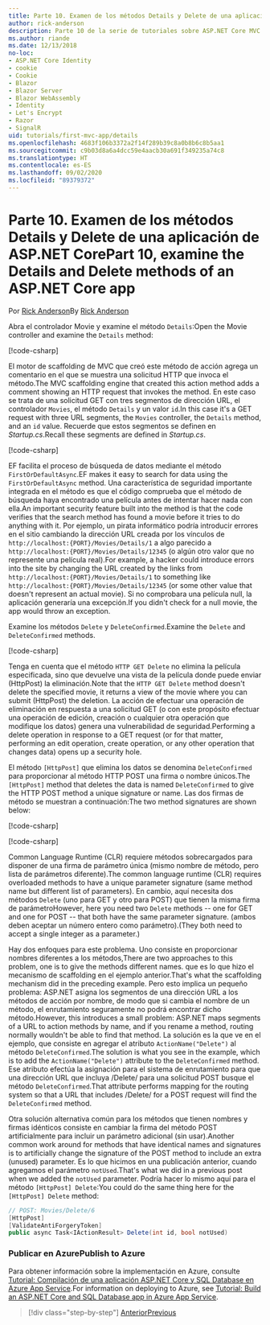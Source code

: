 ```yaml
---
title: Parte 10. Examen de los métodos Details y Delete de una aplicación de ASP.NET Core
author: rick-anderson
description: Parte 10 de la serie de tutoriales sobre ASP.NET Core MVC.
ms.author: riande
ms.date: 12/13/2018
no-loc:
- ASP.NET Core Identity
- cookie
- Cookie
- Blazor
- Blazor Server
- Blazor WebAssembly
- Identity
- Let's Encrypt
- Razor
- SignalR
uid: tutorials/first-mvc-app/details
ms.openlocfilehash: 4683f106b3372a2f14f289b39c8a0b8b6c8b5aa1
ms.sourcegitcommit: c9b03d8a6a4dcc59e4aacb30a691f349235a74c8
ms.translationtype: HT
ms.contentlocale: es-ES
ms.lasthandoff: 09/02/2020
ms.locfileid: "89379372"
---
```

# <a name="part-10-examine-the-details-and-delete-methods-of-an-aspnet-core-app"></a><span data-ttu-id="949ea-103">Parte 10. Examen de los métodos Details y Delete de una aplicación de ASP.NET Core</span><span class="sxs-lookup"><span data-stu-id="949ea-103">Part 10, examine the Details and Delete methods of an ASP.NET Core app</span></span>

<span data-ttu-id="949ea-104">Por [Rick Anderson](https://twitter.com/RickAndMSFT)</span><span class="sxs-lookup"><span data-stu-id="949ea-104">By [Rick Anderson](https://twitter.com/RickAndMSFT)</span></span>

<span data-ttu-id="949ea-105">Abra el controlador Movie y examine el método `Details`:</span><span class="sxs-lookup"><span data-stu-id="949ea-105">Open the Movie controller and examine the `Details` method:</span></span>

[!code-csharp[](start-mvc/sample/MvcMovie22/Controllers/MoviesController.cs?name=snippet_details)]

<span data-ttu-id="949ea-106">El motor de scaffolding de MVC que creó este método de acción agrega un comentario en el que se muestra una solicitud HTTP que invoca el método.</span><span class="sxs-lookup"><span data-stu-id="949ea-106">The MVC scaffolding engine that created this action method adds a comment showing an HTTP request that invokes the method.</span></span> <span data-ttu-id="949ea-107">En este caso se trata de una solicitud GET con tres segmentos de dirección URL, el controlador `Movies`, el método `Details` y un valor `id`.</span><span class="sxs-lookup"><span data-stu-id="949ea-107">In this case it's a GET request with three URL segments, the `Movies` controller, the `Details` method, and an `id` value.</span></span> <span data-ttu-id="949ea-108">Recuerde que estos segmentos se definen en *Startup.cs*.</span><span class="sxs-lookup"><span data-stu-id="949ea-108">Recall these segments are defined in *Startup.cs*.</span></span>

[!code-csharp[](start-mvc/sample/MvcMovie3/Startup.cs?highlight=5&name=snippet_1)]

<span data-ttu-id="949ea-109">EF facilita el proceso de búsqueda de datos mediante el método `FirstOrDefaultAsync`.</span><span class="sxs-lookup"><span data-stu-id="949ea-109">EF makes it easy to search for data using the `FirstOrDefaultAsync` method.</span></span> <span data-ttu-id="949ea-110">Una característica de seguridad importante integrada en el método es que el código comprueba que el método de búsqueda haya encontrado una película antes de intentar hacer nada con ella.</span><span class="sxs-lookup"><span data-stu-id="949ea-110">An important security feature built into the method is that the code verifies that the search method has found a movie before it tries to do anything with it.</span></span> <span data-ttu-id="949ea-111">Por ejemplo, un pirata informático podría introducir errores en el sitio cambiando la dirección URL creada por los vínculos de `http://localhost:{PORT}/Movies/Details/1` a algo parecido a `http://localhost:{PORT}/Movies/Details/12345` (o algún otro valor que no represente una película real).</span><span class="sxs-lookup"><span data-stu-id="949ea-111">For example, a hacker could introduce errors into the site by changing the URL created by the links from `http://localhost:{PORT}/Movies/Details/1` to something like  `http://localhost:{PORT}/Movies/Details/12345` (or some other value that doesn't represent an actual movie).</span></span> <span data-ttu-id="949ea-112">Si no comprobara una película null, la aplicación generaría una excepción.</span><span class="sxs-lookup"><span data-stu-id="949ea-112">If you didn't check for a null movie, the app would throw an exception.</span></span>

<span data-ttu-id="949ea-113">Examine los métodos `Delete` y `DeleteConfirmed`.</span><span class="sxs-lookup"><span data-stu-id="949ea-113">Examine the `Delete` and `DeleteConfirmed` methods.</span></span>

[!code-csharp[](start-mvc/sample/MvcMovie22/Controllers/MoviesController.cs?name=snippet_delete)]

<span data-ttu-id="949ea-114">Tenga en cuenta que el método `HTTP GET Delete` no elimina la película especificada, sino que devuelve una vista de la película donde puede enviar (HttpPost) la eliminación.</span><span class="sxs-lookup"><span data-stu-id="949ea-114">Note that the `HTTP GET Delete` method doesn't delete the specified movie, it returns a view of the movie where you can submit (HttpPost) the deletion.</span></span> <span data-ttu-id="949ea-115">La acción de efectuar una operación de eliminación en respuesta a una solicitud GET (o con este propósito efectuar una operación de edición, creación o cualquier otra operación que modifique los datos) genera una vulnerabilidad de seguridad.</span><span class="sxs-lookup"><span data-stu-id="949ea-115">Performing a delete operation in response to a GET request (or for that matter, performing an edit operation, create operation, or any other operation that changes data) opens up a security hole.</span></span>

<span data-ttu-id="949ea-116">El método `[HttpPost]` que elimina los datos se denomina `DeleteConfirmed` para proporcionar al método HTTP POST una firma o nombre únicos.</span><span class="sxs-lookup"><span data-stu-id="949ea-116">The `[HttpPost]` method that deletes the data is named `DeleteConfirmed` to give the HTTP POST method a unique signature or name.</span></span> <span data-ttu-id="949ea-117">Las dos firmas de método se muestran a continuación:</span><span class="sxs-lookup"><span data-stu-id="949ea-117">The two method signatures are shown below:</span></span>

[!code-csharp[](start-mvc/sample/MvcMovie/Controllers/MoviesController.cs?name=snippet_delete2)]

[!code-csharp[](start-mvc/sample/MvcMovie/Controllers/MoviesController.cs?name=snippet_delete3)]

<span data-ttu-id="949ea-118">Common Language Runtime (CLR) requiere métodos sobrecargados para disponer de una firma de parámetro única (mismo nombre de método, pero lista de parámetros diferente).</span><span class="sxs-lookup"><span data-stu-id="949ea-118">The common language runtime (CLR) requires overloaded methods to have a unique parameter signature (same method name but different list of parameters).</span></span> <span data-ttu-id="949ea-119">En cambio, aquí necesita dos métodos `Delete` (uno para GET y otro para POST) que tienen la misma firma de parámetro</span><span class="sxs-lookup"><span data-stu-id="949ea-119">However, here you need two `Delete` methods -- one for GET and one for POST -- that both have the same parameter signature.</span></span> <span data-ttu-id="949ea-120">(ambos deben aceptar un número entero como parámetro).</span><span class="sxs-lookup"><span data-stu-id="949ea-120">(They both need to accept a single integer as a parameter.)</span></span>

<span data-ttu-id="949ea-121">Hay dos enfoques para este problema. Uno consiste en proporcionar nombres diferentes a los métodos,</span><span class="sxs-lookup"><span data-stu-id="949ea-121">There are two approaches to this problem, one is to give the methods different names.</span></span> <span data-ttu-id="949ea-122">que es lo que hizo el mecanismo de scaffolding en el ejemplo anterior.</span><span class="sxs-lookup"><span data-stu-id="949ea-122">That's what the scaffolding mechanism did in the preceding example.</span></span> <span data-ttu-id="949ea-123">Pero esto implica un pequeño problema: ASP.NET asigna los segmentos de una dirección URL a los métodos de acción por nombre, de modo que si cambia el nombre de un método, el enrutamiento seguramente no podrá encontrar dicho método.</span><span class="sxs-lookup"><span data-stu-id="949ea-123">However, this introduces a small problem: ASP.NET maps segments of a URL to action methods by name, and if you rename a method, routing normally wouldn't be able to find that method.</span></span> <span data-ttu-id="949ea-124">La solución es la que ve en el ejemplo, que consiste en agregar el atributo `ActionName("Delete")` al método `DeleteConfirmed`.</span><span class="sxs-lookup"><span data-stu-id="949ea-124">The solution is what you see in the example, which is to add the `ActionName("Delete")` attribute to the `DeleteConfirmed` method.</span></span> <span data-ttu-id="949ea-125">Ese atributo efectúa la asignación para el sistema de enrutamiento para que una dirección URL que incluya /Delete/ para una solicitud POST busque el método `DeleteConfirmed`.</span><span class="sxs-lookup"><span data-stu-id="949ea-125">That attribute performs mapping for the routing system so that a URL that includes /Delete/ for a POST request will find the `DeleteConfirmed` method.</span></span>

<span data-ttu-id="949ea-126">Otra solución alternativa común para los métodos que tienen nombres y firmas idénticos consiste en cambiar la firma del método POST artificialmente para incluir un parámetro adicional (sin usar).</span><span class="sxs-lookup"><span data-stu-id="949ea-126">Another common work around for methods that have identical names and signatures is to artificially change the signature of the POST method to include an extra (unused) parameter.</span></span> <span data-ttu-id="949ea-127">Es lo que hicimos en una publicación anterior, cuando agregamos el parámetro `notUsed`.</span><span class="sxs-lookup"><span data-stu-id="949ea-127">That's what we did in a previous post when we added the `notUsed` parameter.</span></span> <span data-ttu-id="949ea-128">Podría hacer lo mismo aquí para el método `[HttpPost] Delete`:</span><span class="sxs-lookup"><span data-stu-id="949ea-128">You could do the same thing here for the `[HttpPost] Delete` method:</span></span>

```csharp
// POST: Movies/Delete/6
[HttpPost]
[ValidateAntiForgeryToken]
public async Task<IActionResult> Delete(int id, bool notUsed)
```

### <a name="publish-to-azure"></a><span data-ttu-id="949ea-129">Publicar en Azure</span><span class="sxs-lookup"><span data-stu-id="949ea-129">Publish to Azure</span></span>

<span data-ttu-id="949ea-130">Para obtener información sobre la implementación en Azure, consulte [Tutorial: Compilación de una aplicación ASP.NET Core y SQL Database en Azure App Service](/azure/app-service/tutorial-dotnetcore-sqldb-app).</span><span class="sxs-lookup"><span data-stu-id="949ea-130">For information on deploying to Azure, see [Tutorial: Build an ASP.NET Core and SQL Database app in Azure App Service](/azure/app-service/tutorial-dotnetcore-sqldb-app).</span></span>

> [!div class="step-by-step"]
> [<span data-ttu-id="949ea-131">Anterior</span><span class="sxs-lookup"><span data-stu-id="949ea-131">Previous</span></span>](validation.md)
